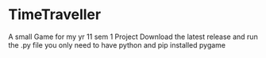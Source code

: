 # TimeTraveller
 A small Game for my yr 11 sem 1 Project
Download the latest release and run the .py file
you only need to have python and pip installed pygame